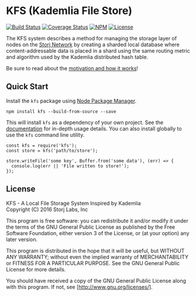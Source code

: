 KFS (Kademlia File Store)
=========================

[![Build Status](https://img.shields.io/travis/Storj/kfs.svg?style=flat-square)](https://travis-ci.org/Storj/kfs)
[![Coverage Status](https://img.shields.io/coveralls/Storj/kfs.svg?style=flat-square)](https://coveralls.io/r/Storj/kfs)
[![NPM](https://img.shields.io/npm/v/kfs.svg?style=flat-square)](https://www.npmjs.com/package/kfs)
[![License](https://img.shields.io/badge/license-GPL3.0-blue.svg?style=flat-square)](https://raw.githubusercontent.com/storj/kfs/master/LICENSE)

The KFS system describes a method for managing the storage layer of nodes on 
the [Storj Network](https://storj.io) by creating a sharded local database 
where content-addressable data is placed in a shard using the same routing 
metric and algorithm used by the Kademlia distributed hash table.

Be sure to read about the 
[motivation and how it works](https://storj.github.io/kfs/tutorial-about.md)!

Quick Start
-----------

Install the `kfs` package using [Node Package Manager].

```
npm install kfs --build-from-source --save
```

This will install `kfs` as a dependency of your own project. See the 
[documentation](https://storj.github.io/kfs/) for in-depth usage details. 
You can also install globally to use the `kfs` command line utility.

```
const kfs = require('kfs');
const store = kfs('path/to/store');

store.writeFile('some key', Buffer.from('some data'), (err) => {
  console.log(err || 'File written to store!');
});
```

License
-------

KFS - A Local File Storage System Inspired by Kademlia  
Copyright (C) 2016 Storj Labs, Inc

This program is free software: you can redistribute it and/or modify
it under the terms of the GNU General Public License as published by
the Free Software Foundation, either version 3 of the License, or
(at your option) any later version.

This program is distributed in the hope that it will be useful,
but WITHOUT ANY WARRANTY; without even the implied warranty of
MERCHANTABILITY or FITNESS FOR A PARTICULAR PURPOSE.  See the
GNU General Public License for more details.

You should have received a copy of the GNU General Public License
along with this program.  If not, see [http://www.gnu.org/licenses/].

[Kademlia]: https://en.wikipedia.org/wiki/Kademlia "Kademlia"
[Storj Network]: https://storj.io "Storj Labs"
[LevelDB]: http://leveldb.org/ "LevelDB"
[distance]: https://en.wikipedia.org/wiki/Kademlia#Routing_tables
[Node Package Manager]: https://npmjs.org "Node Package Manager"
[documentation]: http://bookch.in/kfs/ "Package Documentation"
